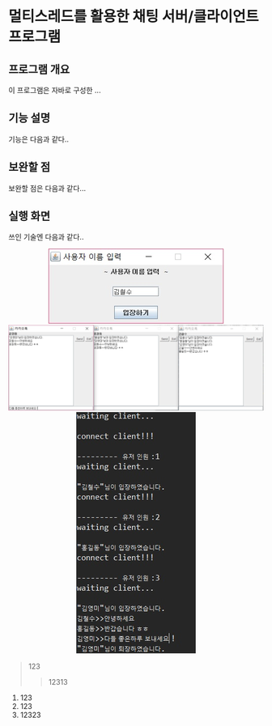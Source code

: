 멀티스레드를 활용한 채팅 서버/클라이언트 프로그램
========================================

프로그램 개요
------------------
이 프로그램은 자바로 구성한 ...



기능 설명
-----------
기능은 다음과 같다..



보완할 점
----------
보완할 점은 다음과 같다...


실행 화면
------------
쓰인 기술엔 다음과 같다..


<center><img src="./img/1.jpg" ></img></center>

<center><img src="./img/2.jpg" ></img></center>

<center><img src="./img/3.jpg" ></img></center>







>123
>>12313


1. 123
2. 123
3. 12323





